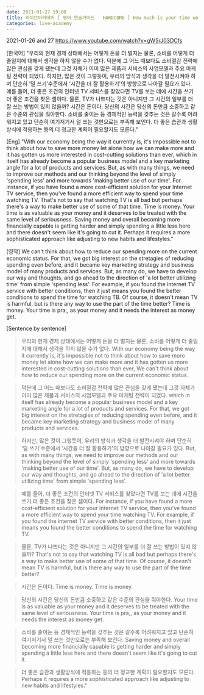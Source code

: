```yaml
---
date: 2021-01-27 19:00
title: 라이브아카데미 [ 영어 연습가이드 - HARDCORE ] How much is your time worth?
categories: live-academy
---
```


2021-01-26 and 27
https://www.youtube.com/watch?v=gW5rJ03DCfs

[한국어]
"우리의 현재 경제 상태에서는 어떻게 돈을 더 벌지는 물론, 소비를 어떻게 더 줄일지에 대해서 생각을 하지 않을 수가 없다. 
덕분에 그 어느 때보다도 소비절감 전략에 많은 관심을 갖게 됐는데 그것 자체가 이미 많은 제품과 서비스의 사업모델과 주요 마케팅 전략이 되었다. 
하지만, 많은 것이 그렇듯이, 우리의 방식과 생각을 더 발전시켜야 하며 단순히 ‘덜 쓰기’수준에서 ‘시간을 더 잘 활용하기'의 방향으로 나아갈 필요가 있다. 
예를 들어, 더 좋은 조건의 인터넷 TV 서비스를 찾았다면 TV를 보는 데에 시간을 쓰기 더 좋은 조건을 찾은 셈이다. 
물론, TV가 나쁘다는 것은 아니지만 그 시간의 일부를 더 잘 쓰는 방법이 있지 않을까? 
시간은 돈이다. 
당신의 시간은 당신의 돈만큼 소중하고 같은 수준의 관심을 줘야한다. 
소비를 줄이는 등 경제적인 능력을 갖추는 것은 갈수록 어려워지고 있고 단순히 여기저기서 덜 쓰는 것만으로는 부족해 보인다. 
더 좋은 습관과 생활방식에 적응하는 등의 더 정교한 계획이 필요할지도 모른다."

[Eng]
"With our economy being the way it currently is, it's impossible not to think about how to save more money let alone how we can make more 
and it has gotten us more interested in cost-cutting solutions than ever, 
which in itself has already become a popular business model and a key marketing angle for a lot of products and services. 
But, as with many things, we need to improve our methods and our thinking beyond the level of simply 'spending less' and more towards 'making better use of our time'. 
For instance, if you have found a more cost-efficient solution for your Internet TV service, then you've found a more efficient way to spend your time watching TV. 
That's not to say that watching TV is all bad but perhaps there's a way to make better use of some of that time. 
Time is money. 
Your time is as valuable as your money and it deserves to be treated with the same level of seriousness. 
Saving money and overall becoming more financially capable is getting harder 
and simply spending a little less here and there doesn't seem like it's going to cut it. 
Perhaps it requires a more sophisticated approach like adjusting to new habits and lifestyles."


[영작]
We can't think about how to reduce our spending more on the current economic status.
For that, we got big interest on the stretagies of reducing spending even before, and it became key marketing strategy and business model of many products and services.
But, as many do, we have to develop our way and thoughts, and go ahead to the direction of 'a lot better utilizing time' from simple 'spending less'.
For example, if you found the internet TV service with better conditions, then it just means you found the better conditions to spend the time for watching TB.
Of course, it doesn't mean TV is harmful, but is there any way to use the part of the time better? Time is money.
Your time is pra,, as your money and it needs the interest as money get.

[Sentence by sentence]
> 우리의 현재 경제 상태에서는 어떻게 돈을 더 벌지는 물론, 소비를 어떻게 더 줄일지에 대해서 생각을 하지 않을 수가 없다. 
> With our economy being the way it currently is, it's impossible not to think about how to save more money let alone how we can make more 
and it has gotten us more interested in cost-cutting solutions than ever, 
> We can't think about how to reduce our spending more on the current economic status.

> 덕분에 그 어느 때보다도 소비절감 전략에 많은 관심을 갖게 됐는데 그것 자체가 이미 많은 제품과 서비스의 사업모델과 주요 마케팅 전략이 되었다. 
> which in itself has already become a popular business model and a key marketing angle for a lot of products and services. 
> For that, we got big interest on the stretagies of reducing spending even before, and it became key marketing strategy and business model of many products and services.

> 하지만, 많은 것이 그렇듯이, 우리의 방식과 생각을 더 발전시켜야 하며 단순히 ‘덜 쓰기’수준에서 ‘시간을 더 잘 활용하기'의 방향으로 나아갈 필요가 있다. 
> But, as with many things, we need to improve our methods and our thinking beyond the level of simply 'spending less' and more towards 'making better use of our time'. 
> But, as many do, we have to develop our way and thoughts, and go ahead to the direction of 'a lot better utilizing time' from simple 'spending less'.

> 예를 들어, 더 좋은 조건의 인터넷 TV 서비스를 찾았다면 TV를 보는 데에 시간을 쓰기 더 좋은 조건을 찾은 셈이다. 
> For instance, if you have found a more cost-efficient solution for your Internet TV service, then you've found a more efficient way to spend your time watching TV. 
> For example, if you found the internet TV service with better conditions, then it just means you found the better conditions to spend the time for watching TV.

> 물론, TV가 나쁘다는 것은 아니지만 그 시간의 일부를 더 잘 쓰는 방법이 있지 않을까? 
> That's not to say that watching TV is all bad but perhaps there's a way to make better use of some of that time. 
> Of course, it doesn't mean TV is harmful, but is there any way to use the part of the time better? 

> 시간은 돈이다. 
> Time is money. 
> Time is money.

> 당신의 시간은 당신의 돈만큼 소중하고 같은 수준의 관심을 줘야한다. 
> Your time is as valuable as your money and it deserves to be treated with the same level of seriousness. 
> Your time is pra,, as your money and it needs the interest as money get.

> 소비를 줄이는 등 경제적인 능력을 갖추는 것은 갈수록 어려워지고 있고 단순히 여기저기서 덜 쓰는 것만으로는 부족해 보인다. 
> Saving money and overall becoming more financially capable is getting harder and simply spending a little less here and there doesn't seem like it's going to cut it. 

> 더 좋은 습관과 생활방식에 적응하는 등의 더 정교한 계획이 필요할지도 모른다.
> Perhaps it requires a more sophisticated approach like adjusting to new habits and lifestyles."

